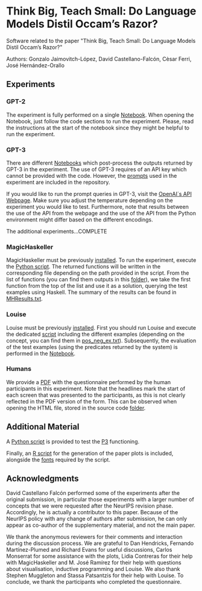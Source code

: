 # Think Big, Teach Small: Do Language Models Distil Occam’s Razor?

Software related to the paper "Think Big, Teach Small: Do Language Models Distil Occam’s Razor?"

Authors: Gonzalo Jaimovitch-López, David Castellano-Falcón, Cèsar Ferri, José Hernández-Orallo

## Experiments

### GPT-2

The experiment is fully performed on a single [Notebook](https://github.com/gonzalojaimovitch/think-big-teach-small/blob/main/GPT-2%20Experiments/GPT_2_Experiments.ipynb). When opening the Notebook, just follow the code sections to run the experiment. Please, read the instructions at the start of the notebook since they might be helpful to run the experiment.

### GPT-3

There are different [Notebooks](https://github.com/gonzalojaimovitch/think-big-teach-small/tree/main/GPT-3%20Experiments/notebooks) which post-process the outputs returned by GPT-3 in the experiment. The use of GPT-3 requires of an API key which cannot be provided with the code. However, the [prompts](https://github.com/gonzalojaimovitch/think-big-teach-small/blob/main/GPT-3%20Experiments/prompts.zip) used in the experiment are included in the repository.

If you would like to run the prompt queries in GPT-3, visit the [OpenAI´s API Webpage](https://beta.openai.com/). Make sure you adjust the temperature depending on the experiment you would like to test. Furthermore, note that results between the use of the API from the webpage and the use of the API from the Python environment might differ based on the different encodings.

The additional experiments...COMPLETE

### MagicHaskeller

MagicHaskeller must be previously [installed](http://nautilus.cs.miyazaki-u.ac.jp/~skata/MagicHaskeller.html). To run the experiment, execute the [Python script](https://github.com/gonzalojaimovitch/think-big-teach-small/blob/main/MH%20Experiments/script.py). The returned functions will be written in the corresponding file depending on the path provided in the script. From the list of functions (you can find them outputs in this [folder](https://github.com/gonzalojaimovitch/think-big-teach-small/tree/main/MH%20Experiments/MHOutputs)), we take the first function from the top of the list and use it as a solution, querying the test examples using Haskell. The summary of the results can be found in [MHResults.txt](https://github.com/gonzalojaimovitch/think-big-teach-small/blob/main/MH%20Experiments/MHResults.txt).

### Louise

Louise must be previously [installed](https://github.com/stassa/louise). First you should run Louise and execute the dedicated [script](https://github.com/gonzalojaimovitch/think-big-teach-small/blob/main/Louise%20Experiments/final_test.pl) including the different examples (depending on the concept, you can find them in [pos_neg_ex.txt](https://github.com/gonzalojaimovitch/think-big-teach-small/blob/main/Louise%20Experiments/pos_neg_ex.txt)). Subsequently, the evaluation of the test examples (using the predicates returned by the system) is performed in the [Notebook](https://github.com/gonzalojaimovitch/think-big-teach-small/blob/main/Louise%20Experiments/louise_experiments.ipynb).


### Humans

We provide a [PDF](https://github.com/gonzalojaimovitch/think-big-teach-small/blob/main/Human%20Experiments/Learning_Test.pdf) with the questionnaire performed by the human participants in this experiment. Note that the headlines mark the start of each screen that was presented to the participants, as this is not clearly reflected in the PDF version of the form. This can be observed when opening the HTML file, stored in the source code [folder](https://github.com/gonzalojaimovitch/think-big-teach-small/tree/main/Human%20Experiments/Learning_Test).

## Additional Material

A [Python script](https://github.com/gonzalojaimovitch/think-big-teach-small/blob/main/P3%20Simulator/p3_sim.py) is provided to test the [P3](https://en.wikipedia.org/wiki/Brainfuck) functioning.

Finally, an [R script](https://github.com/gonzalojaimovitch/think-big-teach-small/blob/main/Plots/plots.r) for the generation of the paper plots is included, alongside the [fonts](https://github.com/gonzalojaimovitch/think-big-teach-small/blob/main/Plots/Latin-Modern-Roman-fontfacekit.zip) required by the script.

## Acknowledgments

David Castellano Falcón performed some of the experiments after the original submission, in particular those experiments with a larger number of concepts that we were requested after the NeurIPS revision phase. Accordingly, he is actually a contributor to this paper. Because of the NeurIPS policy with any change of authors after submission, he can only appear as co-author of the supplementary material, and not the main paper. 

We thank the anonymous reviewers for their comments and interaction during the discussion process. We are grateful to Dan Hendricks, Fernando Martínez-Plumed and Richard Evans for useful discussions, Carlos Monserrat for some assistance with the plots, Lidia Contreras for their help with MagicHaskeller and M. José Ramírez for their help with questions about visualisation, inductive programming and Louise. We also thank Stephen Muggleton and Stassa Patsantzis for their help with Louise. To conclude, we thank the participants who completed the questionnaire.
